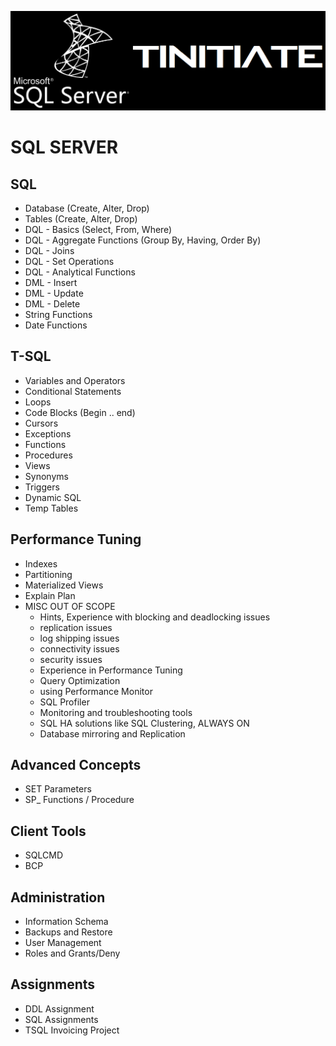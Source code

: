 ![Tinitiate SQLSERVER Training](images/sqlserver.png)
# SQL SERVER

## SQL
* Database (Create, Alter, Drop)
* Tables (Create, Alter, Drop)
* DQL - Basics (Select, From, Where)
* DQL - Aggregate Functions (Group By, Having, Order By)
* DQL - Joins
* DQL - Set Operations
* DQL - Analytical Functions
* DML - Insert
* DML - Update
* DML - Delete
* String Functions
* Date Functions


## T-SQL
* Variables and Operators
* Conditional Statements
* Loops
* Code Blocks (Begin .. end)
* Cursors
* Exceptions
* Functions
* Procedures
* Views
* Synonyms
* Triggers
* Dynamic SQL
* Temp Tables


## Performance Tuning
* Indexes
* Partitioning
* Materialized Views
* Explain Plan
*  MISC OUT OF SCOPE
    * Hints, Experience with blocking and deadlocking issues
    * replication issues
    * log shipping issues
    * connectivity issues
    * security issues
    * Experience in Performance Tuning
    * Query Optimization
    * using Performance Monitor
    * SQL Profiler
    * Monitoring and troubleshooting tools
    * SQL HA solutions like SQL Clustering, ALWAYS ON
    * Database mirroring and Replication

## Advanced Concepts
* SET Parameters
* SP_ Functions / Procedure

## Client Tools
* SQLCMD
* BCP

## Administration
* Information Schema
* Backups and Restore
* User Management
* Roles and Grants/Deny

## Assignments
* DDL Assignment
* SQL Assignments
* TSQL Invoicing Project
